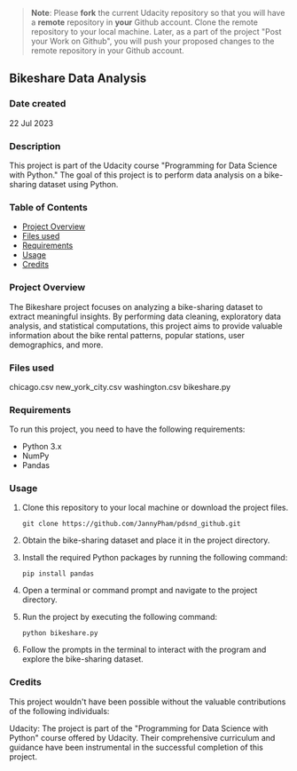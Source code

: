 >**Note**: Please **fork** the current Udacity repository so that you will have a **remote** repository in **your** Github account. Clone the remote repository to your local machine. Later, as a part of the project "Post your Work on Github", you will push your proposed changes to the remote repository in your Github account.

## Bikeshare Data Analysis

### Date created
22 Jul 2023

### Description
This project is part of the Udacity course "Programming for Data Science with Python." The goal of this project is to perform data analysis on a bike-sharing dataset using Python.

### Table of Contents
- [Project Overview](#project-overview)
- [Files used](#files-used)
- [Requirements](#requirements)
- [Usage](#usage)
- [Credits](#credits)

### Project Overview
The Bikeshare project focuses on analyzing a bike-sharing dataset to extract meaningful insights. By performing data cleaning, exploratory data analysis, and statistical computations, this project aims to provide valuable information about the bike rental patterns, popular stations, user demographics, and more.

### Files used
chicago.csv
new_york_city.csv
washington.csv
bikeshare.py

### Requirements
To run this project, you need to have the following requirements:

- Python 3.x
- NumPy
- Pandas

### Usage
1. Clone this repository to your local machine or download the project files.
   ```
   git clone https://github.com/JannyPham/pdsnd_github.git
   ```

2. Obtain the bike-sharing dataset and place it in the project directory.

3. Install the required Python packages by running the following command:
   ```
   pip install pandas
   ```

4. Open a terminal or command prompt and navigate to the project directory.

5. Run the project by executing the following command:
   ```
   python bikeshare.py
   ```

6. Follow the prompts in the terminal to interact with the program and explore the bike-sharing dataset.

### Credits
This project wouldn't have been possible without the valuable contributions of the following individuals:

Udacity: The project is part of the "Programming for Data Science with Python" course offered by Udacity. Their comprehensive curriculum and guidance have been instrumental in the successful completion of this project.


